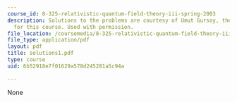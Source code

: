 ```yaml
---
course_id: 8-325-relativistic-quantum-field-theory-iii-spring-2003
description: Solutions to the problems are courtesy of Umut Gursoy, the Teaching Assistant
  for this course. Used with permission.
file_location: /coursemedia/8-325-relativistic-quantum-field-theory-iii-spring-2003/6b52918e7f01629a578d245281a5c94a_solutions1.pdf
file_type: application/pdf
layout: pdf
title: solutions1.pdf
type: course
uid: 6b52918e7f01629a578d245281a5c94a

---
```

None